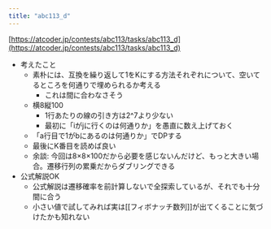 ```yaml
---
title: "abc113_d"
---
```


[https://atcoder.jp/contests/abc113/tasks/abc113_d](https://atcoder.jp/contests/abc113/tasks/abc113_d)
- 考えたこと
    - 素朴には、互換を繰り返して1をKにする方法それぞれについて、空いてるところを何通りで埋められるか考える
        - これは間に合わなさそう
    - 横8縦100
        - 1行あたりの線の引き方は2^7より少ない
        - 最初に「iがjに行くのは何通りか」を愚直に数え上げておく
    - 「a行目で1がbにあるのは何通りか」でDPする
    - 最後にK番目を読めば良い
    - 余談: 今回は8×8×100だから必要を感じないんだけど、もっと大きい場合。遷移行列の累乗だからダブリングできる
- 公式解説OK
    - 公式解説は遷移確率を前計算しないで全探索しているが、それでも十分間に合う
    - 小さい値で試してみれば実は[[フィボナッチ数列]]が出てくることに気づけたかも知れない
